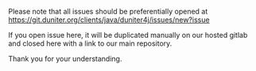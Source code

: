 Please note that all issues should be preferentially opened at
https://git.duniter.org/clients/java/duniter4j/issues/new?issue

If you open issue here, it will be duplicated manually on our hosted gitlab and closed here with a link to our main repository.

Thank you for your understanding.
